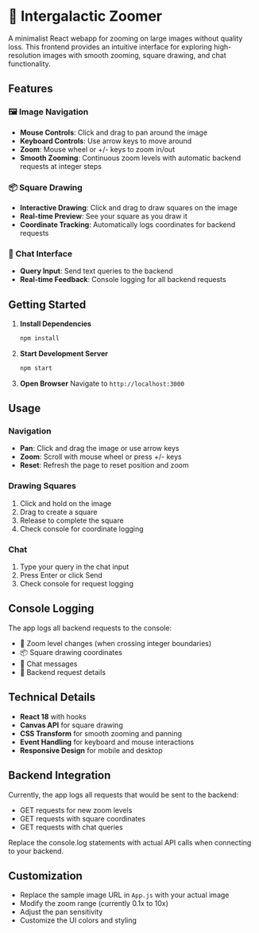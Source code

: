 # 🌌 Intergalactic Zoomer

A minimalist React webapp for zooming on large images without quality loss. This frontend provides an intuitive interface for exploring high-resolution images with smooth zooming, square drawing, and chat functionality.

## Features

### 🖼️ Image Navigation
- **Mouse Controls**: Click and drag to pan around the image
- **Keyboard Controls**: Use arrow keys to move around
- **Zoom**: Mouse wheel or +/- keys to zoom in/out
- **Smooth Zooming**: Continuous zoom levels with automatic backend requests at integer steps

### 📦 Square Drawing
- **Interactive Drawing**: Click and drag to draw squares on the image
- **Real-time Preview**: See your square as you draw it
- **Coordinate Tracking**: Automatically logs coordinates for backend requests

### 💬 Chat Interface
- **Query Input**: Send text queries to the backend
- **Real-time Feedback**: Console logging for all backend requests

## Getting Started

1. **Install Dependencies**
   ```bash
   npm install
   ```

2. **Start Development Server**
   ```bash
   npm start
   ```

3. **Open Browser**
   Navigate to `http://localhost:3000`

## Usage

### Navigation
- **Pan**: Click and drag the image or use arrow keys
- **Zoom**: Scroll with mouse wheel or press +/- keys
- **Reset**: Refresh the page to reset position and zoom

### Drawing Squares
1. Click and hold on the image
2. Drag to create a square
3. Release to complete the square
4. Check console for coordinate logging

### Chat
1. Type your query in the chat input
2. Press Enter or click Send
3. Check console for request logging

## Console Logging

The app logs all backend requests to the console:
- 🔄 Zoom level changes (when crossing integer boundaries)
- 📦 Square drawing coordinates
- 💬 Chat messages
- 📡 Backend request details

## Technical Details

- **React 18** with hooks
- **Canvas API** for square drawing
- **CSS Transform** for smooth zooming and panning
- **Event Handling** for keyboard and mouse interactions
- **Responsive Design** for mobile and desktop

## Backend Integration

Currently, the app logs all requests that would be sent to the backend:
- GET requests for new zoom levels
- GET requests with square coordinates
- GET requests with chat queries

Replace the console.log statements with actual API calls when connecting to your backend.

## Customization

- Replace the sample image URL in `App.js` with your actual image
- Modify the zoom range (currently 0.1x to 10x)
- Adjust the pan sensitivity
- Customize the UI colors and styling
